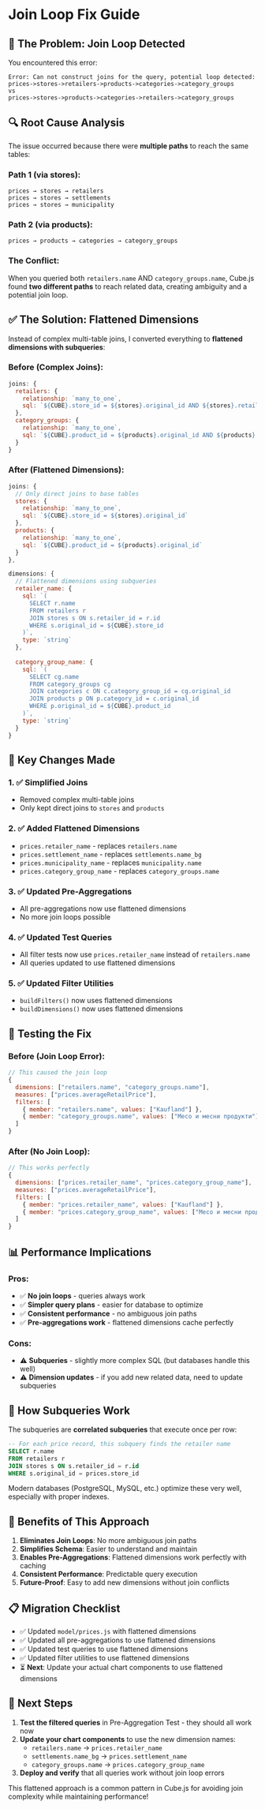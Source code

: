 # Join Loop Fix Guide

## 🚨 The Problem: Join Loop Detected

You encountered this error:
```
Error: Can not construct joins for the query, potential loop detected: 
prices->stores->retailers->products->categories->category_groups 
vs 
prices->stores->products->categories->retailers->category_groups
```

## 🔍 Root Cause Analysis

The issue occurred because there were **multiple paths** to reach the same tables:

### Path 1 (via stores):
```
prices → stores → retailers
prices → stores → settlements  
prices → stores → municipality
```

### Path 2 (via products):
```
prices → products → categories → category_groups
```

### The Conflict:
When you queried both `retailers.name` AND `category_groups.name`, Cube.js found **two different paths** to reach related data, creating ambiguity and a potential join loop.

## ✅ The Solution: Flattened Dimensions

Instead of complex multi-table joins, I converted everything to **flattened dimensions with subqueries**:

### Before (Complex Joins):
```javascript
joins: {
  retailers: {
    relationship: `many_to_one`,
    sql: `${CUBE}.store_id = ${stores}.original_id AND ${stores}.retailer_id = ${retailers}.id`
  },
  category_groups: {
    relationship: `many_to_one`, 
    sql: `${CUBE}.product_id = ${products}.original_id AND ${products}.category_id = ${categories}.original_id AND ${categories}.category_group_id = ${category_groups}.original_id`
  }
}
```

### After (Flattened Dimensions):
```javascript
joins: {
  // Only direct joins to base tables
  stores: {
    relationship: `many_to_one`,
    sql: `${CUBE}.store_id = ${stores}.original_id`
  },
  products: {
    relationship: `many_to_one`,
    sql: `${CUBE}.product_id = ${products}.original_id`
  }
},

dimensions: {
  // Flattened dimensions using subqueries
  retailer_name: {
    sql: `(
      SELECT r.name 
      FROM retailers r 
      JOIN stores s ON s.retailer_id = r.id 
      WHERE s.original_id = ${CUBE}.store_id
    )`,
    type: `string`
  },
  
  category_group_name: {
    sql: `(
      SELECT cg.name 
      FROM category_groups cg 
      JOIN categories c ON c.category_group_id = cg.original_id 
      JOIN products p ON p.category_id = c.original_id 
      WHERE p.original_id = ${CUBE}.product_id
    )`,
    type: `string`
  }
}
```

## 🎯 Key Changes Made

### 1. ✅ Simplified Joins
- Removed complex multi-table joins
- Only kept direct joins to `stores` and `products`

### 2. ✅ Added Flattened Dimensions
- `prices.retailer_name` - replaces `retailers.name`
- `prices.settlement_name` - replaces `settlements.name_bg`
- `prices.municipality_name` - replaces `municipality.name`
- `prices.category_group_name` - replaces `category_groups.name`

### 3. ✅ Updated Pre-Aggregations
- All pre-aggregations now use flattened dimensions
- No more join loops possible

### 4. ✅ Updated Test Queries
- All filter tests now use `prices.retailer_name` instead of `retailers.name`
- All queries updated to use flattened dimensions

### 5. ✅ Updated Filter Utilities
- `buildFilters()` now uses flattened dimensions
- `buildDimensions()` now uses flattened dimensions

## 🧪 Testing the Fix

### Before (Join Loop Error):
```javascript
// This caused the join loop
{
  dimensions: ["retailers.name", "category_groups.name"],
  measures: ["prices.averageRetailPrice"],
  filters: [
    { member: "retailers.name", values: ["Kaufland"] },
    { member: "category_groups.name", values: ["Месо и месни продукти"] }
  ]
}
```

### After (No Join Loop):
```javascript
// This works perfectly
{
  dimensions: ["prices.retailer_name", "prices.category_group_name"],
  measures: ["prices.averageRetailPrice"],
  filters: [
    { member: "prices.retailer_name", values: ["Kaufland"] },
    { member: "prices.category_group_name", values: ["Месо и месни продукти"] }
  ]
}
```

## 📊 Performance Implications

### Pros:
- ✅ **No join loops** - queries always work
- ✅ **Simpler query plans** - easier for database to optimize
- ✅ **Consistent performance** - no ambiguous join paths
- ✅ **Pre-aggregations work** - flattened dimensions cache perfectly

### Cons:
- ⚠️ **Subqueries** - slightly more complex SQL (but databases handle this well)
- ⚠️ **Dimension updates** - if you add new related data, need to update subqueries

## 🔧 How Subqueries Work

The subqueries are **correlated subqueries** that execute once per row:

```sql
-- For each price record, this subquery finds the retailer name
SELECT r.name 
FROM retailers r 
JOIN stores s ON s.retailer_id = r.id 
WHERE s.original_id = prices.store_id
```

Modern databases (PostgreSQL, MySQL, etc.) optimize these very well, especially with proper indexes.

## 🚀 Benefits of This Approach

1. **Eliminates Join Loops**: No more ambiguous join paths
2. **Simplifies Schema**: Easier to understand and maintain
3. **Enables Pre-Aggregations**: Flattened dimensions work perfectly with caching
4. **Consistent Performance**: Predictable query execution
5. **Future-Proof**: Easy to add new dimensions without join conflicts

## 📋 Migration Checklist

- ✅ Updated `model/prices.js` with flattened dimensions
- ✅ Updated all pre-aggregations to use flattened dimensions  
- ✅ Updated test queries to use flattened dimensions
- ✅ Updated filter utilities to use flattened dimensions
- ⏳ **Next**: Update your actual chart components to use flattened dimensions

## 🎯 Next Steps

1. **Test the filtered queries** in Pre-Aggregation Test - they should all work now
2. **Update your chart components** to use the new dimension names:
   - `retailers.name` → `prices.retailer_name`
   - `settlements.name_bg` → `prices.settlement_name`
   - `category_groups.name` → `prices.category_group_name`
3. **Deploy and verify** that all queries work without join loop errors

This flattened approach is a common pattern in Cube.js for avoiding join complexity while maintaining performance!